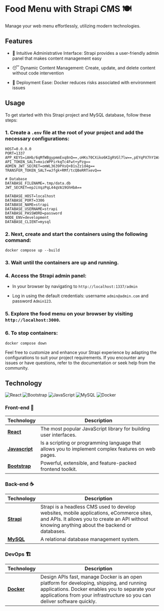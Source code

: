 # Food Menu with Strapi CMS :plate_with_cutlery:

Manage your web menu effortlessly, utilizing modern technologies.

## Features

- :dart: Intuitive Administrative Interface: Strapi provides a user-friendly admin panel that makes content management easy

- :sleeping: Dynamic Content Management: Create, update, and delete content without code intervention

- :whale: Deployment Ease: Docker reduces risks associated with environment issues

## Usage

To get started with this Strapi project and MySQL database, follow these steps:

### 1. Create a `.env` file at the root of your project and add the necessary configurations:

```shell
HOST=0.0.0.0
PORT=1337
APP_KEYS=iAHb/6qMfWBgypmmExq8nQ==,oHKs70CXiko6KIgRVGl7lw==,pEYqPX7hY1WxPEd6hwec8Q==,ORmM9mPs+r4RVzF1GmVPww==
API_TOKEN_SALT=mxicWPPirkqTc4Fwt+yPzg==
ADMIN_JWT_SECRET=omWL3639PXsQ+B1sZz1d4g==
TRANSFER_TOKEN_SALT=wJfgk+RMf/tcQBeRRTxevQ==

# Database
DATABASE_FILENAME=.tmp/data.db
JWT_SECRET=epJiVqzPqL44qVA19GhHbA==

DATABASE_HOST=localhost
DATABASE_PORT=3306
DATABASE_NAME=strapi
DATABASE_USERNAME=strapi
DATABASE_PASSWORD=password
NODE_ENV=development
DATABASE_CLIENT=mysql

```

### 2. Next, create and start the containers using the following command:

```shell
docker compose up --build
```

### 3. Wait until the containers are up and running.

### 4. Access the Strapi admin panel:

- In your browser by navigating to `http://localhost:1337/admin`

- Log in using the default credentials: username `admin@admin.com` and password `Admin123`.

### 5. Explore the food menu on your browser by visiting `http://localhost:3000`.

### 6. To stop containers:

```shell
docker compose down
```

Feel free to customize and enhance your Strapi experience by adapting the configurations to suit your project requirements. If you encounter any issues or have questions, refer to the documentation or seek help from the community.

## Technology

![React](https://img.shields.io/badge/react-%2320232a.svg?style=for-the-badge&logo=react&logoColor=%2361DAFB)
![Bootstrap](https://img.shields.io/badge/bootstrap-%238511FA.svg?style=for-the-badge&logo=bootstrap&logoColor=white)
![JavaScript](https://img.shields.io/badge/javascript-%23323330.svg?style=for-the-badge&logo=javascript&logoColor=%23F7DF1E)
![MySQL](https://img.shields.io/badge/mysql-%2300f.svg?style=for-the-badge&logo=mysql&logoColor=white)
![Docker](https://img.shields.io/badge/docker-%230db7ed.svg?style=for-the-badge&logo=docker&logoColor=white)

### Front-end :nail_care:

| Technology | Description |
|------------|-------------|
| [**React**](https://reactjs.org/) | The most popular JavaScript library for building user interfaces. |
| [**Javascript**](https://developer.mozilla.org/en-US/docs/Web/JavaScript) | Is a scripting or programming language that allows you to implement complex features on web pages. |
| [**Bootstrap**](https://getbootstrap.com/) | Powerful, extensible, and feature-packed frontend toolkit. |                                                                                                                 |

### Back-end :coffee:

| Technology                                      | Description                                                                                                                                                      |
| ----------------------------------------------- | ---------------------------------------------------------------------------------------------------------------------------------------------------------------- |
| [**Strapi**](https://strapi.io)                 | Strapi is a headless CMS used to develop websites, mobile applications, eCommerce sites, and APIs. It allows you to create an API without knowing anything about the backend or databases.           |
| [**MySQL**](https://www.mysql.com/)             | A relational database management system.

### DevOps :building_construction:

| Technology                                      | Description                                                                                                                                                      |
| ----------------------------------------------- | ---------------------------------------------------------------------------------------------------------------------------------------------------------------- |
| [**Docker**](https://www.docker.com/)                 | Design APIs fast, manage Docker is an open platform for developing, shipping, and running applications. Docker enables you to separate your applications from your infrastructure so you can deliver software quickly.           |



